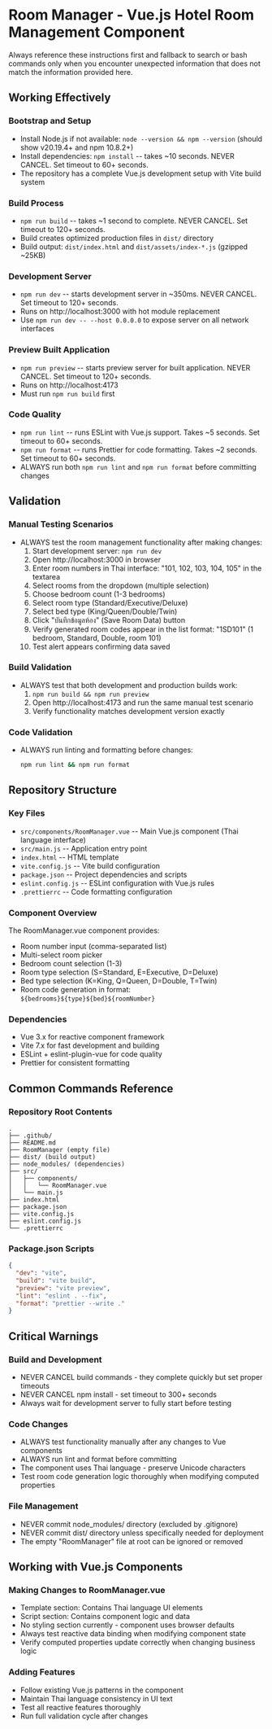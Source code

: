 # Room Manager - Vue.js Hotel Room Management Component

Always reference these instructions first and fallback to search or bash commands only when you encounter unexpected information that does not match the information provided here.

## Working Effectively

### Bootstrap and Setup

- Install Node.js if not available: `node --version && npm --version` (should show v20.19.4+ and npm 10.8.2+)
- Install dependencies: `npm install` -- takes ~10 seconds. NEVER CANCEL. Set timeout to 60+ seconds.
- The repository has a complete Vue.js development setup with Vite build system

### Build Process

- `npm run build` -- takes ~1 second to complete. NEVER CANCEL. Set timeout to 120+ seconds.
- Build creates optimized production files in `dist/` directory
- Build output: `dist/index.html` and `dist/assets/index-*.js` (gzipped ~25KB)

### Development Server

- `npm run dev` -- starts development server in ~350ms. NEVER CANCEL. Set timeout to 120+ seconds.
- Runs on http://localhost:3000 with hot module replacement
- Use `npm run dev -- --host 0.0.0.0` to expose server on all network interfaces

### Preview Built Application

- `npm run preview` -- starts preview server for built application. NEVER CANCEL. Set timeout to 120+ seconds.
- Runs on http://localhost:4173
- Must run `npm run build` first

### Code Quality

- `npm run lint` -- runs ESLint with Vue.js support. Takes ~5 seconds. Set timeout to 60+ seconds.
- `npm run format` -- runs Prettier for code formatting. Takes ~2 seconds. Set timeout to 60+ seconds.
- ALWAYS run both `npm run lint` and `npm run format` before committing changes

## Validation

### Manual Testing Scenarios

- ALWAYS test the room management functionality after making changes:
  1. Start development server: `npm run dev`
  2. Open http://localhost:3000 in browser
  3. Enter room numbers in Thai interface: "101, 102, 103, 104, 105" in the textarea
  4. Select rooms from the dropdown (multiple selection)
  5. Choose bedroom count (1-3 bedrooms)
  6. Select room type (Standard/Executive/Deluxe)
  7. Select bed type (King/Queen/Double/Twin)
  8. Click "บันทึกข้อมูลห้อง" (Save Room Data) button
  9. Verify generated room codes appear in the list format: "1SD101" (1 bedroom, Standard, Double, room 101)
  10. Test alert appears confirming data saved

### Build Validation

- ALWAYS test that both development and production builds work:
  1. `npm run build && npm run preview`
  2. Open http://localhost:4173 and run the same manual test scenario
  3. Verify functionality matches development version exactly

### Code Validation

- ALWAYS run linting and formatting before changes:
  ```bash
  npm run lint && npm run format
  ```

## Repository Structure

### Key Files

- `src/components/RoomManager.vue` -- Main Vue.js component (Thai language interface)
- `src/main.js` -- Application entry point
- `index.html` -- HTML template
- `vite.config.js` -- Vite build configuration
- `package.json` -- Project dependencies and scripts
- `eslint.config.js` -- ESLint configuration with Vue.js rules
- `.prettierrc` -- Code formatting configuration

### Component Overview

The RoomManager.vue component provides:

- Room number input (comma-separated list)
- Multi-select room picker
- Bedroom count selection (1-3)
- Room type selection (S=Standard, E=Executive, D=Deluxe)
- Bed type selection (K=King, Q=Queen, D=Double, T=Twin)
- Room code generation in format: `${bedrooms}${type}${bed}${roomNumber}`

### Dependencies

- Vue 3.x for reactive component framework
- Vite 7.x for fast development and building
- ESLint + eslint-plugin-vue for code quality
- Prettier for consistent formatting

## Common Commands Reference

### Repository Root Contents

```
.
├── .github/
├── README.md
├── RoomManager (empty file)
├── dist/ (build output)
├── node_modules/ (dependencies)
├── src/
│   ├── components/
│   │   └── RoomManager.vue
│   └── main.js
├── index.html
├── package.json
├── vite.config.js
├── eslint.config.js
└── .prettierrc
```

### Package.json Scripts

```json
{
  "dev": "vite",
  "build": "vite build",
  "preview": "vite preview",
  "lint": "eslint . --fix",
  "format": "prettier --write ."
}
```

## Critical Warnings

### Build and Development

- NEVER CANCEL build commands - they complete quickly but set proper timeouts
- NEVER CANCEL npm install - set timeout to 300+ seconds
- Always wait for development server to fully start before testing

### Code Changes

- ALWAYS test functionality manually after any changes to Vue components
- ALWAYS run lint and format before committing
- The component uses Thai language - preserve Unicode characters
- Test room code generation logic thoroughly when modifying computed properties

### File Management

- NEVER commit node_modules/ directory (excluded by .gitignore)
- NEVER commit dist/ directory unless specifically needed for deployment
- The empty "RoomManager" file at root can be ignored or removed

## Working with Vue.js Components

### Making Changes to RoomManager.vue

- Template section: Contains Thai language UI elements
- Script section: Contains component logic and data
- No styling section currently - component uses browser defaults
- Always test reactive data binding when modifying component state
- Verify computed properties update correctly when changing business logic

### Adding Features

- Follow existing Vue.js patterns in the component
- Maintain Thai language consistency in UI text
- Test all reactive features thoroughly
- Run full validation cycle after changes
